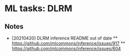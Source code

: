 ﻿# ML tasks: DLRM



## Notes

* [20210420] DLRM inference README out of date
** https://github.com/mlcommons/inference/issues/917
** https://github.com/mlcommons/inference/issues/604


